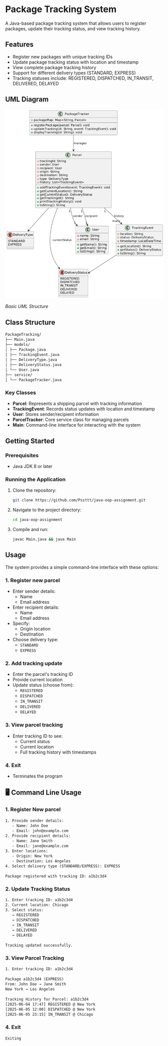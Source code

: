 # Package Tracking System

A Java-based package tracking system that allows users to register packages, update their tracking status, and view tracking history.

## Features

- Register new packages with unique tracking IDs
- Update package tracking status with location and timestamp
- View complete package tracking history
- Support for different delivery types (STANDARD, EXPRESS)
- Tracking statuses include: REGISTERED, DISPATCHED, IN_TRANSIT, DELIVERED, DELAYED

## UML Diagram

![UML Diagram](./uml.png)

_Basic UML Structure_

## Class Structure

```
PackageTracking/
├── Main.java
├── models/
│ ├── Package.java
│ ├── TrackingEvent.java
│ ├── DeliveryType.java
│ ├── DeliveryStatus.java
│ └── User.java
├── service/
│ └── PackageTracker.java
```

### Key Classes

- **Parcel**: Represents a shipping parcel with tracking information
- **TrackingEvent**: Records status updates with location and timestamp
- **User**: Stores sender/recipient information
- **ParcelTracker**: Core service class for managing parcels
- **Main**: Command-line interface for interacting with the system

## Getting Started

### Prerequisites

- Java JDK 8 or later

### Running the Application

1. Clone the repository:

   ```bash
   git clone https://github.com/Pssttt/java-oop-assignment.git
   ```

2. Navigate to the project directory:

   ```bash
   cd java-oop-assignment
   ```

3. Compile and run:

   ```bash
   javac Main.java && java Main
   ```

## Usage

The system provides a simple command-line interface with these options:

### 1. Register new parcel

- Enter sender details:
  - Name
  - Email address
- Enter recipient details:
  - Name
  - Email address
- Specify:
  - Origin location
  - Destination
- Choose delivery type:
  - `STANDARD`
  - `EXPRESS`

### 2. Add tracking update

- Enter the parcel's tracking ID
- Provide current location
- Update status (choose from):
  - `REGISTERED`
  - `DISPATCHED`
  - `IN_TRANSIT`
  - `DELIVERED`
  - `DELAYED`

### 3. View parcel tracking

- Enter tracking ID to see:
  - Current status
  - Current location
  - Full tracking history with timestamps

### 4. Exit

- Terminates the program

## 🖥️ Command Line Usage

### 1. Register New parcel

```text
1. Provide sender details:
   - Name: John Doe
   - Email: john@example.com
2. Provide recipient details:
   - Name: Jane Smith
   - Email: jane@example.com
3. Enter locations:
   - Origin: New York
   - Destination: Los Angeles
4. Select delivery type (STANDARD/EXPRESS): EXPRESS

Package registered with tracking ID: a1b2c3d4
```

### 2. Update Tracking Status

```text
1. Enter tracking ID: a1b2c3d4
2. Current location: Chicago
3. Select status:
   → REGISTERED
   → DISPATCHED
   → IN_TRANSIT
   → DELIVERED
   → DELAYED

Tracking updated successfully.
```

### 3. View Parcel Tracking

```text
1. Enter tracking ID: a1b2c3d4

Package a1b2c3d4 (EXPRESS)
From: John Doe → Jane Smith
New York → Los Angeles

Tracking History for Parcel: a1b2c3d4
[2025-06-04 17:47] REGISTERED @ New York
[2025-06-05 12:00] DISPATCHED @ New York
[2025-06-05 23:15] IN_TRANSIT @ Chicago
```

### 4. Exit

```text
Exiting
```
